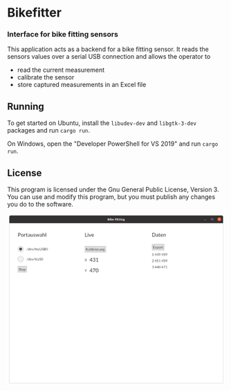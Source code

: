 # Bikefitter

### Interface for bike fitting sensors

This application acts as a backend for a bike fitting sensor. It reads the sensors values over a serial USB connection and allows the operator to

* read the current measurement
* calibrate the sensor
* store captured measurements in an Excel file

## Running

To get started on Ubuntu, install the `libudev-dev` and `libgtk-3-dev` packages and run `cargo run`.

On Windows, open the "Developer PowerShell for VS 2019" and run `cargo run`.

## License

This program is licensed under the Gnu General Public License, Version 3. You can use and modify this program, but you must publish any changes you do to the software.

![](doc/ui.png)
